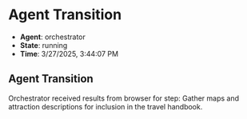 # Agent Transition

- **Agent**: orchestrator
- **State**: running
- **Time**: 3/27/2025, 3:44:07 PM

## Agent Transition

Orchestrator received results from browser for step: Gather maps and attraction descriptions for inclusion in the travel handbook.


